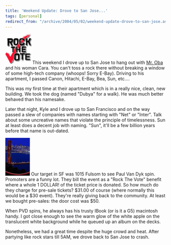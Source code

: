 ```yaml
---
title: 'Weekend Update: Drove to San Jose...'
tags: [personal]
redirect_from: "/archive/2004/05/02/weekend-update-drove-to-san-jose.aspx/"
---
```


![Rock The Vote](/images/RockTheVote.jpg)This weekend I drove up to San
Jose to hang out with [Mr.
Oba](http://koba.europe.webmatrixhosting.net "Kyle Oba") and his woman
Cara. You can't toss a rock there without breaking a window of some
high-tech company (whoops! Sorry E-Bay). Driving to his apartment, I
passed Canon, Hitachi, E-Bay, Bea, Sun, etc....

This was my first time at their apartment which is in a really nice,
clean, new building. We took the dog (named "Dubya" for a walk). He was
much better behaved than his namesake.

Later that night, Kyle and I drove up to San Francisco and on the way
passed a slew of companies with names starting with "Net" or "Inter".
Talk about some uncreative names that violate the principle of
timelessness. Sun at least does a decent job with naming. "Sun", it'll
be a few billion years before that name is out-dated.

![San Francisco At Night](/images/SanFran.jpg) Our target in SF was 1015
Fulsom to see Paul Van Dyk spin. Promoters are a funny lot. They bill
the event as a "Rock The Vote" benefit where a whole 1 DOLLAR! of the
ticket price is donated. So how much do they charge for pre-sale
tickets? \$31.00 of course (where normally this would be a \$30 event).
They're really giving back to the community. At least we bought
pre-sales: the door cost was \$50.

When PVD spins, he always has his trusty IBook (or is it a G5) macintosh
handy. I got close enough to see the warm glow of the white apple on the
translucent white background while he queued up an album on the decks.

Nonetheless, we had a great time despite the huge crowd and heat. After
partying like rock stars till 5AM, we drove back to San Jose to crash.

